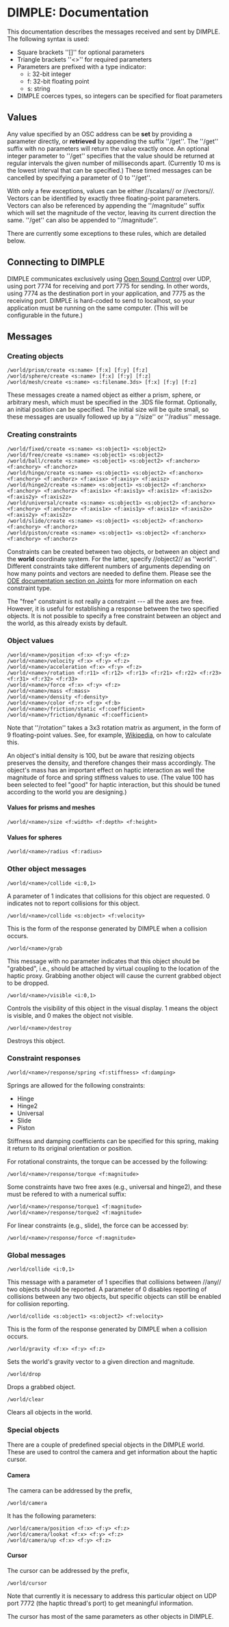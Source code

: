 # DIMPLE: Documentation

This documentation describes the messages received and sent by DIMPLE.
The following syntax is used:

  * Square brackets ''[]'' for optional parameters
  * Triangle brackets ''<>'' for required parameters
  * Parameters are prefixed with a type indicator:
    * i: 32-bit integer
    * f: 32-bit floating point
    * s: string
  * DIMPLE coerces types, so integers can be specified for float parameters

## Values ##

Any value specified by an OSC address can be **set** by providing a
parameter directly, or **retrieved** by appending the suffix ''/get''.
The ''/get'' suffix with no parameters will return the value exactly
once.  An optional integer parameter to ''/get'' specifies that the
value should be returned at regular intervals the given number of
milliseconds apart.  (Currently 10 ms is the lowest interval that can
be specified.)  These timed messages can be cancelled by specifying
a parameter of 0 to ''/get''.

With only a few exceptions, values can be either //scalars// or
//vectors//.  Vectors can be identified by exactly three
floating-point parameters.  Vectors can also be referenced by
appending the ''/magnitude'' suffix which will set the magnitude of
the vector, leaving its current direction the same.  ''/get'' can also
be appended to ''/magnitude''.

There are currently some exceptions to these rules, which are detailed
below.

## Connecting to DIMPLE ##

DIMPLE communicates exclusively using
[Open Sound Control](http://opensoundcontrol.org/) over UDP, using
port 7774 for receiving and port 7775 for sending.  In other words,
using 7774 as the destination port in your application, and 7775 as
the receiving port.  DIMPLE is hard-coded to send to localhost, so
your application must be running on the same computer.  (This will
be configurable in the future.)

## Messages ##

### Creating objects ###

    /world/prism/create <s:name> [f:x] [f:y] [f:z]
    /world/sphere/create <s:name> [f:x] [f:y] [f:z]
    /world/mesh/create <s:name> <s:filename.3ds> [f:x] [f:y] [f:z]

These messages create a named object as either a prism, sphere, or
arbitrary mesh, which must be specified in the .3DS file format.
Optionally, an initial position can be specified.  The initial size
will be quite small, so these messages are usually followed up by a
''/size'' or ''/radius'' message.

### Creating constraints ###

    /world/fixed/create <s:name> <s:object1> <s:object2>
    /world/free/create <s:name> <s:object1> <s:object2>
    /world/ball/create <s:name> <s:object1> <s:object2> <f:anchorx> <f:anchory> <f:anchorz>
    /world/hinge/create <s:name> <s:object1> <s:object2> <f:anchorx> <f:anchory> <f:anchorz> <f:axisx> <f:axisy> <f:axisz>
    /world/hinge2/create <s:name> <s:object1> <s:object2> <f:anchorx> <f:anchory> <f:anchorz> <f:axis1x> <f:axis1y> <f:axis1z> <f:axis2x> <f:axis2y> <f:axis2z>
    /world/universal/create <s:name> <s:object1> <s:object2> <f:anchorx> <f:anchory> <f:anchorz> <f:axis1x> <f:axis1y> <f:axis1z> <f:axis2x> <f:axis2y> <f:axis2z>
    /world/slide/create <s:name> <s:object1> <s:object2> <f:anchorx> <f:anchory> <f:anchorz>
    /world/piston/create <s:name> <s:object1> <s:object2> <f:anchorx> <f:anchory> <f:anchorz>

Constraints can be created between two objects, or between an object
and the **world** coordinate system.  For the latter, specify
//object2// as ''world''.  Different constraints take different
numbers of arguments depending on how many points and vectors are
needed to define them.  Please see the
[ODE documentation section on Joints](http://ode-wiki.org/wiki/index.php?title=Manual:_Joint_Types_and_Functions)
for more information on each constraint type.

The "free" constraint is not really a constraint --- all the axes are
free.  However, it is useful for establishing a response between the
two specified objects.  It is not possible to specify a free
constraint between an object and the world, as this already exists by
default.

### Object values ###

    /world/<name>/position <f:x> <f:y> <f:z>
    /world/<name>/velocity <f:x> <f:y> <f:z>
    /world/<name>/acceleration <f:x> <f:y> <f:z>
    /world/<name>/rotation <f:r11> <f:r12> <f:r13> <f:r21> <f:r22> <f:r23> <f:r31> <f:r32> <f:r33>
    /world/<name>/force <f:x> <f:y> <f:z>
    /world/<name>/mass <f:mass>
    /world/<name>/density <f:density>
    /world/<name>/color <f:r> <f:g> <f:b>
    /world/<name>/friction/static <f:coefficient>
    /world/<name>/friction/dynamic <f:coefficient>

Note that ''/rotation'' takes a 3x3 rotation matrix as argument, in
the form of 9 floating-point values.  See, for example,
[Wikipedia](http://en.wikipedia.org/wiki/Rotation_matrix), on how to
calculate this.

An object's initial density is 100, but be aware that resizing objects
preserves the density, and therefore changes their mass accordingly.
The object's mass has an important effect on haptic interaction as
well the magnitude of force and spring stiffness values to use.  (The
value 100 has been selected to feel "good" for haptic interaction, but
this should be tuned according to the world you are designing.)

#### Values for prisms and meshes ####

    /world/<name>/size <f:width> <f:depth> <f:height>

#### Values for spheres ####

    /world/<name>/radius <f:radius>

### Other object messages ###

    /world/<name>/collide <i:0,1>

A parameter of 1 indicates that collisions for this object are
requested.  0 indicates not to report collisions for this object.

    /world/<name>/collide <s:object> <f:velocity>

This is the form of the response generated by DIMPLE when a collision
occurs.

    /world/<name>/grab

This message with no parameter indicates that this object should be
"grabbed", i.e., should be attached by virtual coupling to the
location of the haptic proxy.  Grabbing another object will cause
the current grabbed object to be dropped.

    /world/<name>/visible <i:0,1>

Controls the visibility of this object in the visual display.  1 means
the object is visible, and 0 makes the object not visible.

    /world/<name>/destroy

Destroys this object.


### Constraint responses ###

    /world/<name>/response/spring <f:stiffness> <f:damping>

Springs are allowed for the following constraints:

  * Hinge
  * Hinge2
  * Universal
  * Slide
  * Piston

Stiffness and damping coefficients can be specified for this spring,
making it return to its original orientation or position.

For rotational constraints, the torque can be accessed by the
following:

    /world/<name>/response/torque <f:magnitude>

Some constraints have two free axes (e.g., universal and hinge2),
and these must be refered to with a numerical suffix:

    /world/<name>/response/torque1 <f:magnitude>
    /world/<name>/response/torque2 <f:magnitude>

For linear constraints (e.g., slide), the force can be accessed by:

    /world/<name>/response/force <f:magnitude>

### Global messages ###

    /world/collide <i:0,1>

This message with a parameter of 1 specifies that collisions between
//any// two objects should be reported.  A parameter of 0 disables
reporting of collisions between any two objects, but specific objects
can still be enabled for collision reporting.

    /world/collide <s:object1> <s:object2> <f:velocity>

This is the form of the response generated by DIMPLE when a collision
occurs.

    /world/gravity <f:x> <f:y> <f:z>

Sets the world's gravity vector to a given direction and magnitude.

    /world/drop

Drops a grabbed object.

    /world/clear

Clears all objects in the world.

### Special objects ###

There are a couple of predefined special objects in the DIMPLE world.
These are used to control the camera and get information about the
haptic cursor.

#### Camera ####

The camera can be addressed by the prefix,

    /world/camera

It has the following parameters:

    /world/camera/position <f:x> <f:y> <f:z>
    /world/camera/lookat <f:x> <f:y> <f:z>
    /world/camera/up <f:x> <f:y> <f:z>

#### Cursor ####

The cursor can be addressed by the prefix,

    /world/cursor

Note that currently it is necessary to address this particular object
on UDP port 7772 (the haptic thread's port) to get meaningful
information.

The cursor has most of the same parameters as other objects in DIMPLE.
